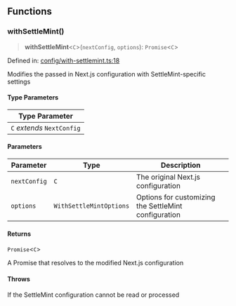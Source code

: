 ## Functions

### withSettleMint()

> **withSettleMint**\<`C`\>(`nextConfig`, `options`): `Promise`\<`C`\>

Defined in: [config/with-settlemint.ts:18](https://github.com/settlemint/sdk/blob/b706ce6837337ccab38d338e9a3545ff7aa7abb6/sdk/next/src/config/with-settlemint.ts#L18)

Modifies the passed in Next.js configuration with SettleMint-specific settings

#### Type Parameters

| Type Parameter |
| ------ |
| `C` *extends* `NextConfig` |

#### Parameters

| Parameter | Type | Description |
| ------ | ------ | ------ |
| `nextConfig` | `C` | The original Next.js configuration |
| `options` | `WithSettleMintOptions` | Options for customizing the SettleMint configuration |

#### Returns

`Promise`\<`C`\>

A Promise that resolves to the modified Next.js configuration

#### Throws

If the SettleMint configuration cannot be read or processed

